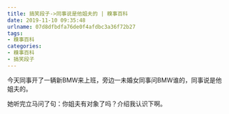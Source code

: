 ```yaml
---
title: 搞笑段子->同事说是他姐夫的 | 糗事百科
date: 2019-11-10 09:35:48
urlname: 07d8dfbdfa76de0f4afdbc3a36f72b27
tags: 
- 糗事百科
categories:
- 糗事百科
- 搞笑段子
---
```

今天同事开了一辆新BMW来上班，旁边一未婚女同事问BMW谁的，同事说是他姐夫的。

她听完立马问了句：你姐夫有对象了吗？介绍我认识下啊。


